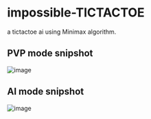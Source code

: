 # impossible-TICTACTOE
a tictactoe ai using Minimax algorithm.

## PVP mode snipshot
![image](https://github.com/ShamyLP/impossible-tictactoe/assets/137077986/129eecb5-06cc-49bc-a016-73e17e2a0371)

## AI mode snipshot
![image](https://github.com/ShamyLP/impossible-tictactoe/assets/137077986/3f30d4a4-dd84-4387-a091-ed9680b51851)
